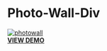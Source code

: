 # Photo-Wall-Div
<a href="https://peaceful-engelbart-d6ffdc.netlify.com/">
  <img src="https://preview.ibb.co/btpMip/photowall.jpg" alt="photowall" border="0"></a><br />
  <a target='_blank' href='https://peaceful-engelbart-d6ffdc.netlify.com/'><b>VIEW DEMO</b></a><br />
